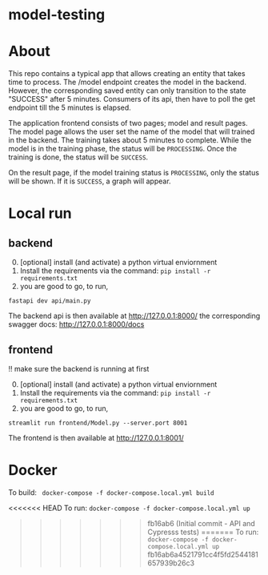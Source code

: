 
# model-testing
# About
This repo contains a typical app that allows creating an entity that takes time to process. The /model endpoint creates the model in the backend. However, the corresponding saved entity can only transition to the state "SUCCESS" after 5 minutes. Consumers of its api, then have to poll the get endpoint till the 5 minutes is elapsed.

The application frontend consists of two pages; model and result pages. The model page allows the user set the name of the model that will trained in the backend. The training takes about 5 minutes to complete. While the model is in the training phase, the status will be `PROCESSING`. Once the training is done, the status will be `SUCCESS`.

On the result page, if the model training status is `PROCESSING`, only the status will be shown. If it is `SUCCESS`, a graph will appear.

# Local run

## backend
0. [optional] install (and activate) a python virtual enviornment
1. Install the requirements via the command: `pip install -r requirements.txt`
2. you are good to go, to run,
```
fastapi dev api/main.py
```
The backend api is then available at http://127.0.0.1:8000/
the corresponding swagger docs: http://127.0.0.1:8000/docs


## frontend
!! make sure the backend is running at first

0. [optional] install (and activate) a python virtual enviornment
1. Install the requirements via the command: `pip install -r requirements.txt`
2. you are good to go, to run,
```
streamlit run frontend/Model.py --server.port 8001
```

The frontend is then available at http://127.0.0.1:8001/


# Docker
To build: ` docker-compose -f docker-compose.local.yml build`

<<<<<<< HEAD
To run: `docker-compose -f docker-compose.local.yml up`
>>>>>>> fb16ab6 (Initial commit - API and Cypresss tests)
=======
To run: `docker-compose -f docker-compose.local.yml up`
>>>>>>> fb16ab6a4521791cc4f5fd2544181657939b26c3

